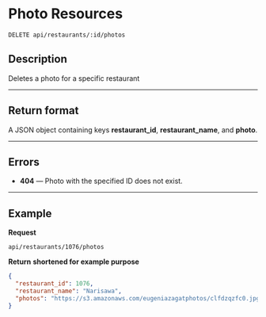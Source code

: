 # Photo Resources

    DELETE api/restaurants/:id/photos

## Description
Deletes a photo for a specific restaurant

***

## Return format
A JSON object containing keys **restaurant_id**, **restaurant_name**, and **photo**.

***

## Errors

- **404** — Photo with the specified ID does not exist.


***

## Example
**Request**

    api/restaurants/1076/photos

**Return** __shortened for example purpose__
``` json
{
  "restaurant_id": 1076,
  "restaurant_name": "Narisawa",
  "photos": "https://s3.amazonaws.com/eugeniazagatphotos/clfdzqzfc0.jpg"
}
```